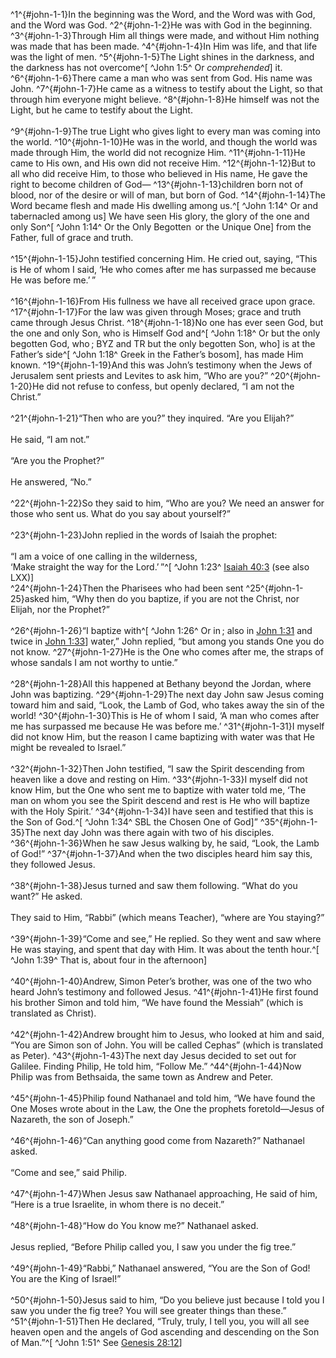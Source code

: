 ^1^{#john-1-1}In the beginning was the Word, and the Word was with God, and the Word was God.
^2^{#john-1-2}He was with God in the beginning.
^3^{#john-1-3}Through Him all things were made, and without Him nothing was made that has been made.
^4^{#john-1-4}In Him was life, and that life was the light of men.
^5^{#john-1-5}The Light shines in the darkness, and the darkness has not overcome^[ ^John&nbsp;1:5^ Or *comprehended*] it.
^6^{#john-1-6}There came a man who was sent from God. His name was John.
^7^{#john-1-7}He came as a witness to testify about the Light, so that through him everyone might believe.
^8^{#john-1-8}He himself was not the Light, but he came to testify about the Light.<br/><br/>
^9^{#john-1-9}The true Light who gives light to every man was coming into the world.
^10^{#john-1-10}He was in the world, and though the world was made through Him, the world did not recognize Him.
^11^{#john-1-11}He came to His own, and His own did not receive Him.
^12^{#john-1-12}But to all who did receive Him, to those who believed in His name, He gave the right to become children of God—
^13^{#john-1-13}children born not of blood, nor of the desire or will of man, but born of God.
^14^{#john-1-14}The Word became flesh and made His dwelling among us.^[ ^John&nbsp;1:14^ Or and tabernacled among us] We have seen His glory, the glory of the one and only Son^[ ^John&nbsp;1:14^ Or the Only Begotten  or the Unique One] from the Father, full of grace and truth.<br/><br/>
^15^{#john-1-15}John testified concerning Him. He cried out, saying, “This is He of whom I said, ‘He who comes after me has surpassed me because He was before me.’ ”<br/><br/>
^16^{#john-1-16}From His fullness we have all received grace upon grace.
^17^{#john-1-17}For the law was given through Moses; grace and truth came through Jesus Christ.
^18^{#john-1-18}No one has ever seen God, but the one and only Son, who is Himself God and^[ ^John&nbsp;1:18^ Or but the only begotten God, who ; BYZ and TR but the only begotten Son, who] is at the Father’s side^[ ^John&nbsp;1:18^ Greek in the Father’s bosom], has made Him known.
^19^{#john-1-19}And this was John’s testimony when the Jews of Jerusalem sent priests and Levites to ask him, “Who are you?”
^20^{#john-1-20}He did not refuse to confess, but openly declared, “I am not the Christ.”<br/><br/>
^21^{#john-1-21}“Then who are you?” they inquired. “Are you Elijah?”<br/><br/>He said, “I am not.”<br/><br/>“Are you the Prophet?”<br/><br/>He answered, “No.”<br/><br/>
^22^{#john-1-22}So they said to him, “Who are you? We need an answer for those who sent us. What do you say about yourself?”<br/><br/>
^23^{#john-1-23}John replied in the words of Isaiah the prophet:<br/><br/>“I am a voice of one calling in the wilderness,<br/>‘Make straight the way for the Lord.’ ”^[ ^John&nbsp;1:23^ [Isaiah 40:3](../../isaiah/40#isaiah-40-3) (see also LXX)]<br/>
^24^{#john-1-24}Then the Pharisees who had been sent
^25^{#john-1-25}asked him, “Why then do you baptize, if you are not the Christ, nor Elijah, nor the Prophet?”<br/><br/>
^26^{#john-1-26}“I baptize with^[ ^John&nbsp;1:26^ Or in ; also in [John 1:31](#john-1-31) and twice in [John 1:33](#john-1-33)] water,” John replied, “but among you stands One you do not know.
^27^{#john-1-27}He is the One who comes after me, the straps of whose sandals I am not worthy to untie.”<br/><br/>
^28^{#john-1-28}All this happened at Bethany beyond the Jordan, where John was baptizing.
^29^{#john-1-29}The next day John saw Jesus coming toward him and said, “Look, the Lamb of God, who takes away the sin of the world!
^30^{#john-1-30}This is He of whom I said, ‘A man who comes after me has surpassed me because He was before me.’
^31^{#john-1-31}I myself did not know Him, but the reason I came baptizing with water was that He might be revealed to Israel.”<br/><br/>
^32^{#john-1-32}Then John testified, “I saw the Spirit descending from heaven like a dove and resting on Him.
^33^{#john-1-33}I myself did not know Him, but the One who sent me to baptize with water told me, ‘The man on whom you see the Spirit descend and rest is He who will baptize with the Holy Spirit.’
^34^{#john-1-34}I have seen and testified that this is the Son of God.^[ ^John&nbsp;1:34^ SBL the Chosen One of God]”
^35^{#john-1-35}The next day John was there again with two of his disciples.
^36^{#john-1-36}When he saw Jesus walking by, he said, “Look, the Lamb of God!”
^37^{#john-1-37}And when the two disciples heard him say this, they followed Jesus.<br/><br/>
^38^{#john-1-38}Jesus turned and saw them following. “What do you want?” He asked.<br/><br/>They said to Him, “Rabbi” (which means Teacher), “where are You staying?”<br/><br/>
^39^{#john-1-39}“Come and see,” He replied. So they went and saw where He was staying, and spent that day with Him. It was about the tenth hour.^[ ^John&nbsp;1:39^ That is, about four in the afternoon]<br/><br/>
^40^{#john-1-40}Andrew, Simon Peter’s brother, was one of the two who heard John’s testimony and followed Jesus.
^41^{#john-1-41}He first found his brother Simon and told him, “We have found the Messiah” (which is translated as Christ).<br/><br/>
^42^{#john-1-42}Andrew brought him to Jesus, who looked at him and said, “You are Simon son of John. You will be called Cephas” (which is translated as Peter).
^43^{#john-1-43}The next day Jesus decided to set out for Galilee. Finding Philip, He told him, “Follow Me.”
^44^{#john-1-44}Now Philip was from Bethsaida, the same town as Andrew and Peter.<br/><br/>
^45^{#john-1-45}Philip found Nathanael and told him, “We have found the One Moses wrote about in the Law, the One the prophets foretold—Jesus of Nazareth, the son of Joseph.”<br/><br/>
^46^{#john-1-46}“Can anything good come from Nazareth?” Nathanael asked.<br/><br/>“Come and see,” said Philip.<br/><br/>
^47^{#john-1-47}When Jesus saw Nathanael approaching, He said of him, “Here is a true Israelite, in whom there is no deceit.”<br/><br/>
^48^{#john-1-48}“How do You know me?” Nathanael asked.<br/><br/>Jesus replied, “Before Philip called you, I saw you under the fig tree.”<br/><br/>
^49^{#john-1-49}“Rabbi,” Nathanael answered, “You are the Son of God! You are the King of Israel!”<br/><br/>
^50^{#john-1-50}Jesus said to him, “Do you believe just because I told you I saw you under the fig tree? You will see greater things than these.”
^51^{#john-1-51}Then He declared, “Truly, truly, I tell you, you will all see heaven open and the angels of God ascending and descending on the Son of Man.”^[ ^John&nbsp;1:51^ See [Genesis 28:12](../../genesis/28#genesis-28-12)]